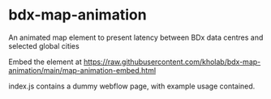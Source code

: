 # bdx-map-animation
An animated map element to present latency between BDx data centres and selected global cities

Embed the element at
https://raw.githubusercontent.com/kholab/bdx-map-animation/main/map-animation-embed.html 

index.js contains a dummy webflow page, with example usage contained.
